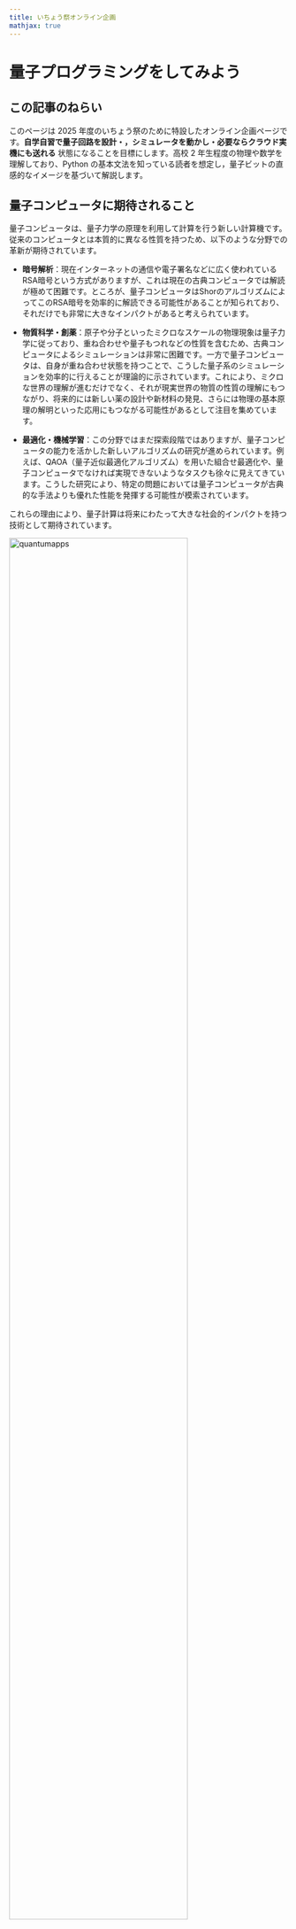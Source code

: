 ```yaml
---
title: いちょう祭オンライン企画
mathjax: true
---
```


# 量子プログラミングをしてみよう  

## この記事のねらい
このページは 2025 年度のいちょう祭のために特設したオンライン企画ページです。**自学自習で量子回路を設計・，シミュレータを動かし・必要ならクラウド実機にも送れる** 状態になることを目標にします。高校 2 年生程度の物理や数学を理解しており、Python の基本文法を知っている読者を想定し，量子ビットの直感的なイメージを基づいて解説します。

## 量子コンピュータに期待されること

量子コンピュータは、量子力学の原理を利用して計算を行う新しい計算機です。従来のコンピュータとは本質的に異なる性質を持つため、以下のような分野での革新が期待されています。

- **暗号解析**：現在インターネットの通信や電子署名などに広く使われているRSA暗号という方式がありますが、これは現在の古典コンピュータでは解読が極めて困難です。ところが、量子コンピュータはShorのアルゴリズムによってこのRSA暗号を効率的に解読できる可能性があることが知られており、それだけでも非常に大きなインパクトがあると考えられています。

- **物質科学・創薬**：原子や分子といったミクロなスケールの物理現象は量子力学に従っており、重ね合わせや量子もつれなどの性質を含むため、古典コンピュータによるシミュレーションは非常に困難です。一方で量子コンピュータは、自身が重ね合わせ状態を持つことで、こうした量子系のシミュレーションを効率的に行えることが理論的に示されています。これにより、ミクロな世界の理解が進むだけでなく、それが現実世界の物質の性質の理解にもつながり、将来的には新しい薬の設計や新材料の発見、さらには物理の基本原理の解明といった応用にもつながる可能性があるとして注目を集めています。

- **最適化・機械学習**：この分野ではまだ探索段階ではありますが、量子コンピュータの能力を活かした新しいアルゴリズムの研究が進められています。例えば、QAOA（量子近似最適化アルゴリズム）を用いた組合せ最適化や、量子コンピュータでなければ実現できないようなタスクも徐々に見えてきています。こうした研究により、特定の問題においては量子コンピュータが古典的な手法よりも優れた性能を発揮する可能性が模索されています。

これらの理由により、量子計算は将来にわたって大きな社会的インパクトを持つ技術として期待されています。

<img src="{{ site.baseurl }}/assets/images/quantumapps.png" alt="quantumapps" style="width: 80%; height: auto;">


## 古典ビットと量子ビット

量子コンピュータは、古典的なコンピュータとは異なり、「量子ビット（qubit）」と呼ばれる情報の単位を使って計算を行います。これは、従来のコンピュータが扱う「古典ビット」とは本質的に異なる性質を持っており、量子コンピュータの動作原理を理解する上で非常に重要なポイントとなります。

### 古典ビット

古典ビットは 0 または 1 のどちらか一方だけをとる情報の単位です。実際のコンピュータでは、トランジスタやキャパシタなどの電子素子によって実現されており、電圧の高低によって 0 と 1 が表現されます。もちろん物理的には中間の電圧値が存在することもありますが、論理回路の抽象化の中ではビットは常に 0 か 1 のどちらかに定まっているものとして扱われます。また、乱数を用いるようなアルゴリズムでは結果が一見ランダムに見えることもありますが、これは本質的には「どのように値が選ばれたのかを私たちが知らない」という無知に由来する不確実性です。つまり、古典ビットの不確実性は主観的な情報の欠如にすぎず、物理的な根拠をもって複数の状態が同時に存在するわけではありません。

### 量子ビット

量子ビットは、古典ビットとは異なり、0 と 1 の両方の状態が重ね合わさった状態（重ね合わせ状態）を取ることができます。量子力学においては「測定」という操作を行うまで、量子ビットは 0 と 1 のどちらかに決まっているわけではなく、両方が潜在的に同時に存在しているとされます。この「測定」とは、量子ビットの状態を観測して最終的に 0 または 1 のどちらかの値に収束させる操作のことであり、その結果は確率的に得られます。

ここで重要なのは、この不確実性は単なる無知ではなく、量子力学の法則そのものに基づく本質的な性質であるという点です。量子ビットの状態は、多世界解釈の立場から見ると「0 の世界」と「1 の世界」が同時に存在しているようなものと考えることもできます。そして、これらの世界線は独立しているのではなく、干渉を起こすことが可能です。この干渉により、ある操作を行うと 0 の確率を強めたり、逆に 1 の確率を打ち消したりすることができるのです。これは古典ビットでは絶対に起こらない現象であり、量子計算が持つ根本的な強みの一つとされています。場合によっては「負の確率」のような概念（厳密には確率ではないが、振幅の符号が影響する）を用いて記述されることもあり、古典的な直感では捉えきれない振る舞いが現れることもあります。

## 量子ゲートと量子計算

私たちがふだん使っているスマートフォンやパソコンのような古典的なコンピューターは、「論理ゲート（ロジックゲート）」と呼ばれる基本的な部品を組み合わせることで、さまざまな計算を実現しています。たとえば、「ANDゲート」は2つの入力が両方とも1のときだけ出力が1になるような回路であり、「NOTゲート」は0を1に、1を0にひっくり返すような回路です。これらの論理ゲートをたくさんつなげることで、計算機は四則演算や文字の表示など、あらゆる処理を行っています。

量子コンピューターでも、基本的な考え方は似ています。1つ1つの量子ビットに対して「量子ゲート」と呼ばれる操作を行い、それを組み合わせることで計算を進めていきます。量子ゲートは、量子ビットの状態を変えるための操作であり、古典的な論理ゲートに相当するものです。よく使われる量子ゲートには、状態をひっくり返す「Xゲート」、2つの量子ビットの間に関係をつくる「CNOTゲート」、状態を少しずつ回転させる「Ryゲート」、そして波のような性質に影響を与える「位相ゲート」などがあります。これらのゲートをうまく組み合わせることで、量子コンピューターは通常のコンピューターでは難しい複雑な問題の解決に挑戦することができるのです。

<img src="{{ site.baseurl }}/assets/images/quantumgate.png" alt="quantumgate" style="width: 80%; height: auto;">

**古典ゲートと量子ゲートの基本的な動作比較。** 左側は古典論理ゲートの一例としてNANDゲートを示しており，その出力は「すべての入力が1でない限り1」となる非線形なブール関数です。右側は量子論理ゲートの代表例として，CNOTゲート（制御NOT），Hadamardゲート（重ね合わせを生成），およびTゲート（位相回転）をそれぞれ表しています。量子ゲートは線形かつ可逆であり，複数の状態を同時に操作できる特徴があります。特にHadamardゲートは重ね合わせ状態を生成し，Tゲートは位相を与えることで量子干渉に寄与します。これらのゲートは組み合わせることで，古典的には不可能な量子アルゴリズムを構築することが可能となります。

## 二重スリット実験と量子ビットの干渉のアナロジー

量子力学の有名な現象の一つに「二重スリット実験」があります。この実験では、電子や光などの粒子を1つずつスリットに向けて飛ばします。もしこれが普通の粒（たとえば小さな玉）のようなものであれば、2つのスリットのどちらかを通ってスクリーンに届くだけなので、スリットの形に対応した2つの山のような模様ができるはずです。

ところが実際には、粒子を1つずつ飛ばしても、スクリーン上には「しま模様（干渉縞）」が現れます。これは、粒子がスリットのどちらか一方を通るのではなく、2つのスリットを同時に通るように振る舞っているという、量子の不思議な性質を示しています。そして、スリットを通った後の経路に長さの違いがあると、それに応じた位相の差が粒子の波に生じ、波どうしが強め合ったり打ち消し合ったりして、干渉によるしま模様が現れるのです。

この現象は、高校の物理で学ぶ光の干渉と本質的に同じ仕組みです。たとえば、光を使ったヤングの二重スリット実験では、光波が2つのスリットを通る経路に応じて異なる位相を持ち、それらの波が干渉して明暗の縞模様ができます。量子力学では、光だけでなく電子や原子など、粒子的に見えるものまでもが波としての性質を持ち、同様の干渉を示すという点が特徴的です。

<img src="{{ site.baseurl }}/assets/images/doubleslit.svg" alt="doubleslit" style="width: 80%; height: auto;">

**二重スリットの実験。** 赤線が量子力学的な粒子の分布を示し、黒点線が古典的な粒子の分布を示しています。量子力学的な粒子は、2つのスリットを同時に通過するように振る舞い、その経路で獲得する「位相」の差 $$\Delta \theta$$ が干渉を引き起こします。古典的な粒子は、2つのスリットのどちらか一方を通過するため、干渉は起こりません。

この現象は、量子ビットでも再現できます。まず、「0」の状態にある量子ビットに対して、$$R_y(\pi/2)$$ というゲートをかけると、「0」と「1」の両方の状態が重ね合わさった状態になります。これは、ちょうど1つの粒子が2つのスリットを同時に通っていることに対応します。

次に、「0」の状態と「1」の状態にそれぞれ異なる「位相」を与える操作を行います。たとえば、「1」の状態にだけ角度θの位相を加えるには、 $$R_z(\phi)$$ ゲートという操作を使います。これは、状態「0」に位相 $$-\phi/2$$ 状態「1」に対してのみ複素位相 $$\phi/2$$ を与える量子ゲートであり、ちょうど二重スリット実験において、2つのスリットからスクリーンまでの距離が異なるために生じる位相差に対応します。こうして、干渉が起こるための準備が整います。

最後に、 $$R_y(−\pi/2)$$ というゲートをかけることで、最初に分けた2つの経路を再び合流させることができます。このとき、量子ビットを観測すると、「0」や「1」として出てくる確率が、途中で加えた位相 $$\theta$$ によって変わります。これは、スクリーン上のどこに粒子が現れやすいかが、干渉によって変化することと同じです。

このように、量子ビットに対して適切な操作を行えば、二重スリット実験で見られるような「重ね合わせ」や「干渉」といった量子の性質を、量子コンピュータの中で再現することができます。

<img src="{{ site.baseurl }}/assets/images/qubit_path_interference_branch2.svg" alt="qubit-double-slit" style="width: 80%; height: auto;">

**単一量子ビットのラムゼイ干渉回路。** 太実線は量子ビットの振幅が辿る“経路”を示し，点線は初期状態 $$\vert 1\rangle$$ に対応する空経路を表しています。最初の $$R_y(\pi/2)$$ ゲートで $$\vert 0\rangle$$ と $$\vert 1\rangle$$ の重ね合わせを作り，中央の $$R_z(\phi)$$ ゲートで二つの経路に位相差 $$\phi$$ を付与，最後の $$R_y^{\dagger}$$ ゲートで両経路を再結合します。経路間の位相差が干渉を引き起こし，測定確率は $$P(0)=\cos^{2}\tfrac{\phi}{2}$$ と $$P(1)=\sin^{2}\tfrac{\phi}{2}$$ に振動します。古典的にどちらか一方の経路しか通らない粒子であれば干渉は生じず，確率は常に $$\tfrac12$$ に固定されます。

## 干渉を体験する実験：1量子ビットの量子回路を作ってみる

量子ビットの干渉を、実際に Python ライブラリ [Cirq](https://quantumai.google/cirq) を使って体験してみましょう。古典コンピュータでも量子回路をシミュレートすることは可能で、量子ビットが 20 個程度までであれば、[Google Colab](https://colab.research.google.com/) のような環境でも問題なく実行できます。ここでは 1 量子ビットに対して「干渉縞」がどのように生じるかを観察する簡単な実験を行います。

### Cirq とは？

[Cirq](https://quantumai.google/cirq) は Google が開発している量子計算のための Python ライブラリで、量子ビットや量子ゲート、回路、シミュレーションなどを簡単に扱えます。

### Google Colab とは
[Google Colab](https://colab.research.google.com/) は、Google が提供する Jupyter Notebook のクラウドサービスです。Google アカウントさえあれば、Python のコードをブラウザ上で実行できるため、特別な環境を用意しなくても手軽に量子計算の実験ができます。Colab では GPU や TPU を使った計算も可能で、量子コンピュータのシミュレーションにも適しています。使ったことがない人は、[こちら](https://colab.research.google.com/notebooks/welcome.ipynb) を参考にしてみてください。


### やってみよう：1量子ビットの干渉回路

以下の手順で干渉の様子を観察します。

1. まず $$R_y(\pi/2)$$ で量子ビットを「0」と「1」の重ね合わせ状態にします。
2. 次に $$R_z(\theta)$$ で各状態に位相差をつけます。
3. 最後に $$R_y(-\pi/2)$$ でそれぞれの状態を干渉させます。 
4. その状態を「観測」すると「0」になる確率が $$\theta$$ によって振動します。


### 実行コード

Cirq のインストールには以下のコマンドを実行します。
```python
# Cirq のインストール（初回のみ必要）
!pip install -q cirq
```

次に、以下のコードを実行してみましょう。
```python
import cirq
import numpy as np
import matplotlib.pyplot as plt

# 量子ビットを1つ定義
q = cirq.NamedQubit("q0")
sim = cirq.Simulator()

# theta の値を 0 から 2π までスキャン
theta_vals = np.linspace(0, 2 * np.pi, 200)
prob_0 = []

for theta in theta_vals:
    # 干渉回路の構築
    circuit = cirq.Circuit(
        cirq.ry(np.pi / 2)(q),      # 初期重ね合わせ
        cirq.rz(theta)(q),          # 位相付与（干渉の原因）
        cirq.ry(-np.pi / 2)(q),     # 再合流
        cirq.measure(q, key="m")    # 測定
    )
    # シミュレーション（ショット数 = 1000）
    result = sim.run(circuit, repetitions=1000)
    counts = result.histogram(key="m")
    prob_0.append(counts.get(0, 0) / 1000)

# 結果の可視化
plt.figure(figsize=(8, 4))
plt.plot(theta_vals, prob_0)
plt.xlabel(r"$\theta$")
plt.ylabel("P(0)")
plt.show()
```

量子ビットの測定結果は確率的であり、1回だけ測ってもその確率を知ることはできません。そこで、同じ量子回路を何度も実行（サンプリング）し、その結果の統計をとることで、ある出力が現れる確率を推定します。たとえば、ある量子状態に対して1000回測定を行い、そのうち「0」が800回、「1」が200回観測されたとすれば、「0」が出る確率はおおよそ0.8（80%）と見積もることができます。

Cirqでは、このような測定結果を `sim.run(..., repetitions=1000)` によって得ることができ、その結果は辞書のような形で `result.histogram(key="m")` に格納されます。これは、"m" という名前の測定結果に対して、各出力値（たとえば0や1）が何回出たかを記録したヒストグラム（度数分布表）です。

このヒストグラムから「0」が何回出たかを取り出すには、`counts.get(0, 0)` と書きます。ここで `counts` は `result.histogram(...)` で得られる辞書オブジェクトです。`get(0, 0)` は「キー0（つまり出力が0のとき）の値（回数）を取り出す。もしキーが存在しなければ0を返す」という意味です。これにより、「0」が出た回数を安全に取得し、それを1000で割ることで「0」になる確率を求めています。

### 結果と考察

上のコードを実行すると、以下のように $$\theta$$ によって「0」が観測される確率 $$P(0)$$ が滑らかな波（$$\cos^2(\theta/2)$$）として変化することが分かります。これはまさに二重スリット実験で現れる干渉縞に相当し、**量子ビットの状態の間に生じた「位相差」が観測確率に影響を与えている** ことを示しています。
このような干渉は特にラムゼー干渉と呼ばれ、量子コンピュータの動作原理や量子ビットの性質を理解する上で重要な概念です。

<img src="{{ site.baseurl }}/assets/images/ramsey-1qubit-experiment.svg" alt="ramsey" style="width: 80%; height: auto;">

## 干渉を応用する：Grover の探索アルゴリズム

ここまで見てきた「量子ビットの干渉」という現象は、量子アルゴリズムにおいて非常に重要な役割を果たします。その代表例が **Grover のアルゴリズム** です。

### Grover のアルゴリズムとは？

Grover のアルゴリズムは、ある条件を満たすビット列（たとえば、何かのパスワードや特定の情報）を大量の候補の中から効率よく探し出すための量子アルゴリズムです。古典的なアルゴリズムでは、候補が $$N$$ 個ある場合、最悪 $$O(N)$$ 回の試行が必要になります。つまり、1個ずつ全部試していくしか方法がありません。

しかし Grover のアルゴリズムでは、**量子ビットの重ね合わせと干渉**をうまく利用することで、これを **$$O(\sqrt{N})$$** 回の操作で見つけ出すことができます。これは大規模な問題において非常に大きなスピードアップになります。

### どのように動作するのか？

Grover のアルゴリズムは以下のような流れで進みます：

1. **重ね合わせを作る**：全てのビット列を一度に表現するような重ね合わせ状態（すべての状態が等しい振幅を持つ状態）を作ります。

2. **目的のビット列にだけ位相を付ける**：ある条件を満たすビット列に対してだけ符号（位相）を反転させる操作を行います。これにより、目的のビット列にだけマイナスの位相が付きます。

3. **重ね合わせ状態に戻る方向への反射操作**：全体の状態に対して「平均値に関して反転する」操作を行います。これにより、目的のビット列の振幅が強められ、それ以外が打ち消されるような干渉が起こります。

4. **繰り返す**：この一連の操作を $$O(\sqrt{N})$$ 回繰り返すことで、目的のビット列が高い確率で測定される状態に到達します。

### 計算量の違い

- **古典的アルゴリズム**：候補が $$N$$ 個あるとき、平均して $$N/2$$ 回、最悪 $$N$$ 回の試行が必要。これは $$O(N)$$ の計算量です。
- **Grover のアルゴリズム**：量子ビットの重ね合わせと干渉を活用して、$$O(\sqrt{N})$$ 回の操作で目的のビット列を見つけることが可能です。

これは非常に大きな違いで、たとえば $$N=1,000,000$$ の場合、古典では最大100万回必要な探索が、Grover では約1000回で済むことになります。

### 実行コード例（Cirq）

以下は、Grover のアルゴリズムを Cirq で実装した回路です。これは $$n$$ 量子ビットを使って、「すべてのビットが 1」である状態（111...1）を探すような例です。

```python
import cirq

def get_grover_circuit(n_iter, n_qubits):
    qubits = [cirq.NamedQubit(s) for s in ['{}'.format(i) for i in range(n_qubits)]]
    # Create a new circuit for Grover's algorithm
    grover_circuit = cirq.Circuit()
    # Apply Hadamard gates to all qubits to create superposition
    grover_circuit.append(cirq.H.on_each(*qubits))
    for i in range(n_iter):
        oracle = cirq.Z.controlled(num_controls=n_qubits-1).on(*qubits) # flips 1111...
        # Apply the oracle that flips the sign of 111..111 state
        grover_circuit.append(oracle)
        reflection = cirq.Circuit()
        reflection.append(cirq.H.on_each(*qubits))
        reflection.append(cirq.X.on_each(*qubits))
        reflection.append(cirq.Z.controlled(num_controls=n_qubits-1).on(*qubits))
        reflection.append(cirq.X.on_each(*qubits))
        reflection.append(cirq.H.on_each(*qubits))
        # Reflection about the |+++..+> state
        grover_circuit.append(reflection)

    return grover_circuit

# Print the Grover circuit
print("Grover Circuit:")
print(get_grover_circuit(1, 10))
```

このコードでは、`n_iter=1`、`n_qubits=10` として 10 ビットの状態空間から 1 回の繰り返しで「1111111111」を探す回路を構成しています。繰り返し回数を増やすことで、より高い確率で目的のビット列を見つけることができます。

### この回路が本当に正しく動いているか確認してみよう

さて、Grover のアルゴリズムでは、「正解のビット列」に対応する状態が、繰り返し操作を行うごとにどんどん強調されていきます。つまり、量子ビットが「正解の状態」に落ち着く確率がだんだん高くなっていくということです。これが本当にうまくいっているのか、実際に回路を動かして確認してみましょう。

以下のコードでは、量子ビットを 10 個使い、「すべてのビットが 1 の状態（1111111111）」を正解としたときに、Grover の操作を何回繰り返せばその状態が高い確率で現れるようになるかを調べます。

具体的には、繰り返し回数を 0 回から 24 回まで変えながら、それぞれの場合に「正解の状態」が出てくる確率をシミュレーションで計算しています。その結果をグラフにすることで、「ある回数で確率が最大になる」という Grover アルゴリズムの特徴が視覚的にわかるようになります。

```python
n_max_iter = 25
n_qubits = 10
n_iter_list = np.arange(n_max_iter)
amplitude_list = []
for n_iter in n_iter_list:
    grover_circuit = get_grover_circuit(n_iter, n_qubits)
    simulator = cirq.Simulator()
    result = simulator.simulate(grover_circuit)
    # Check if the state is close to the solution state
    amplitude_list.append(np.abs(result.final_state_vector[-1])**2)

import matplotlib.pyplot as plt
plt.plot(n_iter_list, amplitude_list)
plt.xlabel('Number of iterations')
plt.ylabel('Probability of the solution')
plt.show()
```

以下のようなグラフが表示されるはずです。グラフでは、横軸が「繰り返し回数（何回 Grover 操作を行ったか）」、縦軸が「正解の状態（111...1）が出る確率」を表しています。

<img src="{{ site.baseurl }}/assets/images/grover-10qubits-experiment.svg" alt="grover-plot" style="width: 80%; height: auto;">


### 「1111...1 を探す」のはあくまで例です

さきほどのコードでは「すべてのビットが 1 の状態（111...1）を探す」という例で Grover のアルゴリズムを紹介しましたが、これはあくまで量子回路のわかりやすさを優先して、例として出したものです。本当の Grover のアルゴリズムでは、「どのビット列が正解か」を決める **ルール（関数）** を使って、その正解だけに「マイナスの位相（符号の反転）」をつける操作が必要です。このルールは、たとえば「この条件を満たすビット列だけが正解」といった **判断基準** です。この判断基準を使って、「そのビット列が正解なら−1倍、そうでなければ何もしない」というような操作をつくる必要があります。コードの中ではこれを `oracle` と呼んでいますが、本来はこの部分を、自分が探したいものに合わせて関数として設計する必要があります。

たとえば、「ある条件に合うパスワードを探したい」とか、「特定の特徴をもつデータだけを見つけたい」といった場面では、それに応じた oracle（オラクル）を自分で作ることになります。だから Grover のアルゴリズムを実際に使うときは、「正解をどうやって見分けるのか？」をうまく組み込み、それを量子回路として落とし込む工夫が大事になるんです。

### 実はちょっとした注意点もあります

Grover のアルゴリズムはたしかにすごいのですが、**万能な方法というわけではありません**。特に注意してほしいのは、「何を探すのか」を決める条件（関数のようなもの）がどんなふうに与えられているかによって、量子コンピュータの強みが変わってくるという点です。

このアルゴリズムのすごさは、**中身のわからない“ブラックボックス”な条件**に対して「何回質問すれば目的の答えにたどり着けるか」という意味で優れているということです。つまり、「このビット列が正解かどうかを教えてくれる箱」に対して、なるべく少ない回数で質問できるのが強みです。でも、もしその関数の中身（条件のルール）が **はじめから数式などでハッキリわかっている** 場合には、古典的な方法で工夫してすばやく解くことができるかもしれません。そういうときには、Grover のアルゴリズムの出番があまりないこともあります。

言い換えれば、「何が正解かをチェックする方法が“箱の中に隠されている”ようなとき」にこそ、このアルゴリズムの強みが最大限に発揮される、ということです。使いどころを間違えないことも、量子アルゴリズムを学ぶうえで大切な視点です。

## まとめ：量子の世界をちょっとだけ体験してみよう

この記事では、「量子ビットって何？」「どうして干渉が起こるの？」「それが計算にどう役立つの？」という基本的な問いに答えながら、実際に Python と Cirq を使って量子回路を動かしてみる体験をしてきました。

特に、**重ね合わせ**と**干渉**という量子の特徴が、Grover のような強力なアルゴリズムにつながっていることを見てもらいました。こうした量子の性質は、直感的には不思議で難しそうに感じるかもしれませんが、少しずつ手を動かして確かめることで、身近なものとして理解できるようになります。

そして何より、**量子コンピュータはもう未来の話ではなく、すでに動いている現実の技術**です。みなさんが今日使った Cirq や Google Colab を使えば、量子アルゴリズムの基本を自分の手で実験しながら学ぶことができます。興味を持った人は、ぜひこの先も自分で回路をいじってみたり、新しいアルゴリズムに挑戦してみたりしてください。

---

## もっと学びたい人へ：私たちの研究グループを紹介します

この企画は、大阪大学 大学院基礎工学研究科電子光領域に所属する御手洗グループが執筆しました。御手洗は、大阪大学の **量子情報・量子生命研究センター（QIQB）** にも所属しており、QIQB 内の他の研究グループと緊密に連携しながら、量子情報科学の最先端研究を進めています。

私たちの研究グループでは、

- 量子機械学習や量子化学シミュレーションなどの**量子アルゴリズムの研究**
- 実際の量子ハードウェアを使った**実機実験**
- 現実世界の問題に量子計算をどう応用するかという**応用的な研究**

などを行っており、「理論から実機応用まで」をカバーする幅広いテーマに取り組んでいます。もしこの記事を読んで「もっと知りたい！」と思ったら、ぜひ以下のリンクから研究室や QIQB の情報をチェックしてみてください。

- 御手洗グループのウェブサイト: [https://mitarai.qc.ee.es.osaka-u.ac.jp](https://mitarai.qc.ee.es.osaka-u.ac.jp)
- QIQB（量子情報・量子生命研究センター）: [https://qiqb.osaka-u.ac.jp](https://qiqb.osaka-u.ac.jp)
- IPSJ-ONE 2025 での講演動画
<iframe width="560" height="315" src="https://www.youtube.com/embed/x6fVoxDtVrk?si=iTWLomxbr_T9Magp" title="YouTube video player" frameborder="0" allow="accelerometer; autoplay; clipboard-write; encrypted-media; gyroscope; picture-in-picture; web-share" referrerpolicy="strict-origin-when-cross-origin" allowfullscreen></iframe>


量子の世界はまだまだ未知のことだらけ。でも、だからこそ**一緒に新しい発見をしていく仲間**を、私たちはいつでも歓迎しています！

---

それでは、ここまで読んでいただきありがとうございました！  
いちょう祭が、みなさんにとって量子の世界と出会う小さなきっかけになればうれしいです。